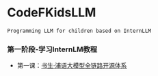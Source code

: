 # CodeFKidsLLM
`Programming LLM for children based on InternLLM`

### 第一阶段-学习InternLM教程

- 第一课：[书生·浦语大模型全链路开源体系](https://github.com/santiagoTOP/CodeFKidsLLM/blob/master/Tutorial/Lesson%201%20%E4%B9%A6%E7%94%9F%C2%B7%E6%B5%A6%E8%AF%AD%E5%A4%A7%E6%A8%A1%E5%9E%8B%E5%85%A8%E9%93%BE%E8%B7%AF%E5%BC%80%E6%BA%90%E4%BD%93%E7%B3%BB.md)
